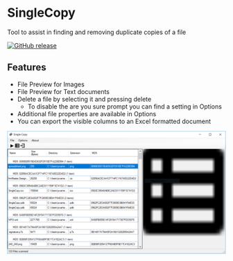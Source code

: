 # SingleCopy
Tool to assist in finding and removing duplicate copies of a file

[![GitHub release](https://img.shields.io/github/release/fatalwall/SingleCopy.svg?label=GitHub%20release)](https://github.com/fatalwall/SingleCopy/releases/latest)

## Features
- File Preview for Images
- File Preview for Text documents
- Delete a file by selecting it and pressing delete 
  - To disable the are you sure prompt you can find a setting in Options
- Additional file properties are available in Options
- You can export the visible columns to an Excel formatted document

![Add to Chrome](https://github.com/fatalwall/SingleCopy/blob/master/icons/Screenshot.PNG)
